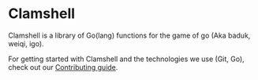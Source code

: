 # Clamshell

Clamshell is a library of Go(lang) functions for the game of go (Aka baduk,
weiqi, igo).

For getting started with Clamshell and the technologies we use (Git, Go), check
out our [Contributing guide](CONTRIBUTING.md).
